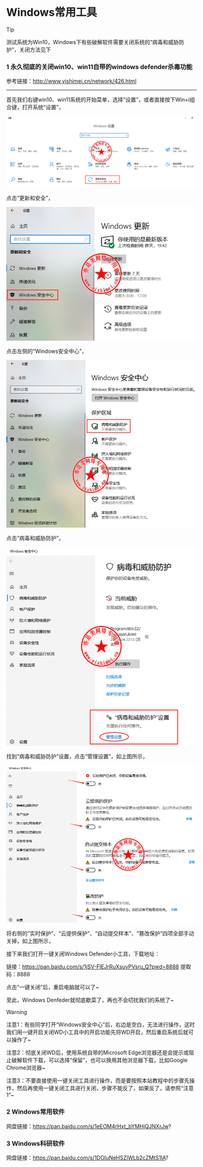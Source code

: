 # Windows常用工具
> [!Tip]
> 测试系统为Win10，Windows下有些破解软件需要关闭系统的“病毒和威胁防护”，关闭方法见下

### 1  永久彻底的关闭win10、win11自带的windows defender杀毒功能

参考链接：http://www.yishimei.cn/network/426.html

---

首先我们右键win10、win11系统的开始菜单，选择“设置”，或者直接按下Win+i组合键，打开系统“设置”，

![](./images/Windows/1.png)

点击“更新和安全”，

![](./images/Windows/2.png)

点击左侧的“Windows安全中心”，

![](./images/Windows/3.png)

点击“病毒和威胁防护”，

![](./images/Windows/4.png)

找到“病毒和威胁防护”设置，点击“管理设置”，如上图所示，

![](./images/Windows/5.png)

将右侧的“实时保护”、“云提供保护”、“自动提交样本”、“篡改保护”四项全部手动关掉，如上图所示，

接下来我们打开一键关闭Windows Defender小工具，下载地址：

链接：https://pan.baidu.com/s/1jSV-FlEJrRuXsuvPVsru_Q?pwd=8888 提取码：8888 


点击“一键关闭”后，重启电脑就可以了~

至此，Windows Denfeder就彻底歇菜了，再也不会叨扰我们的系统了~

> [!Warning]
> 注意1：有些同学打开“Windows安全中心”后，右边是空白，无法进行操作，这时我们用一键开启关闭WD小工具中的开启功能先将WD开启，然后重启系统后就可以操作了~
> 
> 注意2：彻底关闭WD后，使用系统自带的Microsoft Edge浏览器还是会提示或阻止破解软件下载，可以选择“保留”，也可以换用其他浏览器下载，比如Google Chrome浏览器~
> 
> 注意3：不要直接使用一键关闭工具进行操作，而是要按照本站教程中的步骤先操作，然后再使用一键关闭工具进行关闭，步骤不能反了，如果反了，请参照“注意1”~



### 2 Windows常用软件

网盘链接：https://pan.baidu.com/s/1eEOM4rHxt_bYMHjQJNXrJw?


### 3 Windows科研软件
网盘链接：https://pan.baidu.com/s/1DGIuNeHSZlWLb2cZMtS1lA?








